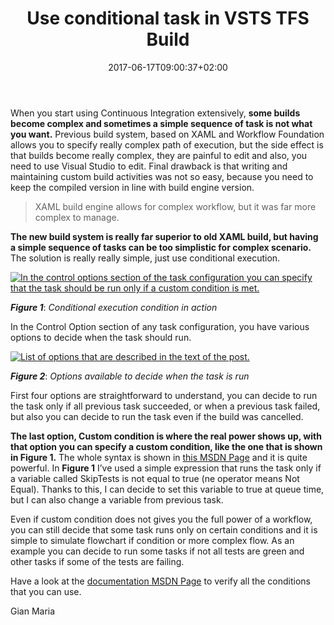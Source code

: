 ﻿---
title: "Use conditional task in VSTS  TFS Build"
description: ""
date: 2017-06-17T09:00:37+02:00
draft: false
tags: [build]
categories: [Team Foundation Server]
---
When you start using Continuous Integration extensively,  **some builds become complex and sometimes a simple sequence of task is not what you want.** Previous build system, based on XAML and Workflow Foundation allows you to specify really complex path of execution, but the side effect is that builds become really complex, they are painful to edit and also, you need to use Visual Studio to edit. Final drawback is that writing and maintaining custom build activities was not so easy, because you need to keep the compiled version in line with build engine version.

> XAML build engine allows for complex workflow, but it was far more complex to manage.

 **The new build system is really far superior to old XAML build, but having a simple sequence of tasks can be too simplistic for complex scenario.** The solution is really really simple, just use conditional execution.

[![In the control options section of the task configuration you can specify that the task should be run only if a custom condition is met.](http://www.codewrecks.com/blog/wp-content/uploads/2017/06/image_thumb-5.png "Conditional execution condition in action")](http://www.codewrecks.com/blog/wp-content/uploads/2017/06/image-5.png)

 ***Figure 1***: *Conditional execution condition in action*

In the Control Option section of any task configuration, you have various options to decide when the task should run.

[![List of options that are described in the text of the post.](http://www.codewrecks.com/blog/wp-content/uploads/2017/06/image_thumb-6.png "Options available to decide when the task is run")](http://www.codewrecks.com/blog/wp-content/uploads/2017/06/image-6.png)

 ***Figure 2***: *Options available to decide when the task is run*

First four options are straightforward to understand, you can decide to run the task only if all previous task succeeded, or when a previous task failed, but also you can decide to run the task even if the build was cancelled.

 **The last option, Custom condition is where the real power shows up, with that option you can specify a custom condition, like the one that is shown in Figure 1.** The whole syntax is shown in [this MSDN Page](https://www.visualstudio.com/en-us/docs/build/concepts/process/conditions) and it is quite powerful. In  **Figure 1** I’ve used a simple expression that runs the task only if a variable called SkipTests is not equal to true (ne operator means Not Equal). Thanks to this, I can decide to set this variable to true at queue time, but I can also change a variable from previous task.

Even if custom condition does not gives you the full power of a workflow, you can still decide that some task runs only on certain conditions and it is simple to simulate flowchart if condition or more complex flow. As an example you can decide to run some tasks if not all tests are green and other tasks if some of the tests are failing.

Have a look at the [documentation MSDN Page](https://www.visualstudio.com/en-us/docs/build/concepts/process/conditions) to verify all the conditions that you can use.

Gian Maria
